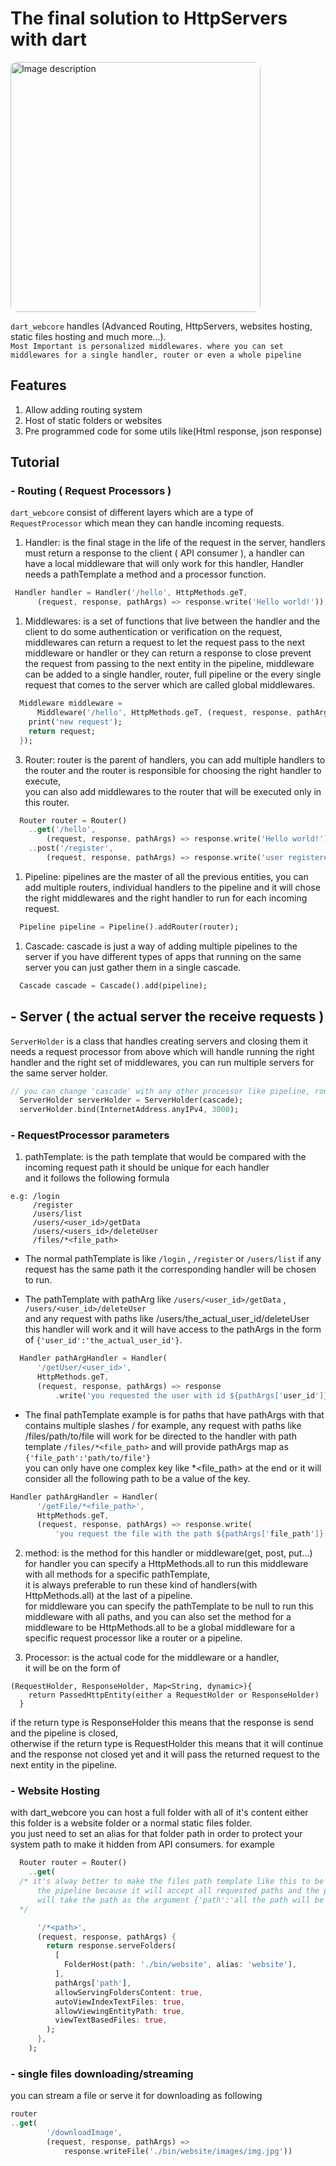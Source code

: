 # The final solution to HttpServers with dart 

<img src="https://github.com/amrmhassan/dart_webcore/blob/master/assets/logo.png?raw=true" alt="Image description" style="width: 400px; height: auto;
  border-radius: 10px;">

`dart_webcore` handles (Advanced Routing, HttpServers, websites hosting, static files hosting and much more...).  
`Most Important is personalized middlewares. where you can set middlewares for a single handler, router or even a whole pipeline`

## Features

1. Allow adding routing system
1. Host of static folders or websites
1. Pre programmed code for some utils like(Html response, json response)

## Tutorial  

### - Routing ( Request Processors )
`dart_webcore` consist of different layers which are a type of `RequestProcessor` which mean they can handle incoming requests.

1. Handler: is the final stage in the life of the request in the server, handlers must return a response to the client ( API consumer ), a handler can have a local middleware that will only work for this handler, 
Handler needs a pathTemplate a method and a processor function.

```dart
 Handler handler = Handler('/hello', HttpMethods.geT,
      (request, response, pathArgs) => response.write('Hello world!'));
```

1. Middlewares: is a set of functions that live between the handler and the client to do some authentication or verification on the request, middlewares can return a request to let the request pass to the next middleware or handler or they can return a response to close prevent the request from passing to the next entity in the pipeline, 
middleware can be added to a single handler, router, full pipeline or the every single request that comes to the server which are called global middlewares.

```dart
  Middleware middleware =
      Middleware('/hello', HttpMethods.geT, (request, response, pathArgs) {
    print('new request');
    return request;
  });
```

3. Router: router is the parent of handlers, you can add multiple handlers to the router and the router is responsible for choosing the right handler to execute,  
you can also add middlewares to the router that will be executed only in this router.
```dart
  Router router = Router()
    ..get('/hello',
        (request, response, pathArgs) => response.write('Hello world!'))
    ..post('/register',
        (request, response, pathArgs) => response.write('user registered!'));
```


1. Pipeline: pipelines are the master of all the previous entities, you can add multiple routers, individual handlers to the pipeline and it will chose the right middlewares and the right handler to run for each incoming request.

```dart
  Pipeline pipeline = Pipeline().addRouter(router);
```

1. Cascade: cascade is just a way of adding multiple pipelines to the server if you have different types of apps that running on the same server you can just gather them in a single cascade. 
```dart
  Cascade cascade = Cascade().add(pipeline);

```

## - Server ( the actual server the receive requests )
`ServerHolder` is a class that handles creating servers and closing them 
it needs a request processor from above which will handle running the right handler and the right set of middlewares, 
you can run multiple servers for the same server holder.

```dart
// you can change 'cascade' with any other processor like pipeline, router or even a single handler
  ServerHolder serverHolder = ServerHolder(cascade);
  serverHolder.bind(InternetAddress.anyIPv4, 3000);
```

### - RequestProcessor parameters
1. pathTemplate: is the path template that would be compared with the incoming request path it should be unique for each handler  
and it follows the following formula
```
e.g: /login  
     /register  
     /users/list  
     /users/<user_id>/getData  
     /users/<users_id>/deleteUser  
     /files/*<file_path> 
 ```

- The normal pathTemplate is like `/login` , `/register` or `/users/list`
if any request has the same path it the corresponding handler will be chosen to run.

- The pathTemplate with pathArg like `/users/<user_id>/getData`  , `/users/<user_id>/deleteUser`  
and any request with paths like /users/the_actual_user_id/deleteUser this handler will work
and it will have access to the pathArgs in the form of
`{'user_id':'the_actual_user_id'}`.
```dart
  Handler pathArgHandler = Handler(
      '/getUser/<user_id>',
      HttpMethods.geT,
      (request, response, pathArgs) => response
          .write('you requested the user with id ${pathArgs['user_id']}'));
```

- The final pathTemplate example is for paths that have pathArgs with that contains multiple slashes /
for example, any request with paths like /files/path/to/file will work for be directed to the handler with path template `/files/*<file_path>` and will provide pathArgs map as `{'file_path':'path/to/file'}`  
you can only have one complex key like *<file_path> at the end or it will consider all the following path to be a value of the key.

```dart  
Handler pathArgHandler = Handler(
      '/getFile/*<file_path>',
      HttpMethods.geT,
      (request, response, pathArgs) => response.write(
          'you request the file with the path ${pathArgs['file_path']}'));

```

2. method: is the method for this handler or middleware(get, post, put...)  
for handler you can specify a HttpMethods.all to run this middleware with all methods for a specific pathTemplate,  
it is always preferable to run these kind of handlers(with HttpMethods.all) at the last of a pipeline.  
for middleware you can specify the pathTemplate to be null to run this middleware with all paths, and you can also set the method for a middleware to be HttpMethods.all to be a global middleware for a specific request processor like a router or a pipeline.

3. Processor: is the actual code for the middleware or a handler,  
it will be on the form of 
```  
(RequestHolder, ResponseHolder, Map<String, dynamic>){
    return PassedHttpEntity(either a RequestHolder or ResponseHolder)
  }  
  ```
if the return type is ResponseHolder this means that the response is send and the pipeline is closed,  
otherwise if the return type is RequestHolder this means that it will continue and the response not closed yet and it will pass the returned request to the next entity in the pipeline. 

### - Website Hosting
with dart_webcore you can host a full folder with all of it's content either this folder is a website folder or a normal static files folder.  
you just need to set an alias for that folder path in order to protect your system path to make it hidden from API consumers.
for example
```dart
  Router router = Router()
    ..get(
  /* it's alway better to make the files path template like this to be in the end of    
      the pipeline because it will accept all requested paths and the pathArgs 
      will take the path as the argument {'path':'all the path will be here'}
  */

      '/*<path>',
      (request, response, pathArgs) {
        return response.serveFolders(
          [
            FolderHost(path: './bin/website', alias: 'website'),
          ],
          pathArgs['path'],
          allowServingFoldersContent: true,
          autoViewIndexTextFiles: true,
          allowViewingEntityPath: true,
          viewTextBasedFiles: true,
        );
      },
    );

```

### - single files downloading/streaming
you can stream a file or serve it for downloading as following
```dart
router
..get(
        '/downloadImage',
        (request, response, pathArgs) =>
            response.writeFile('./bin/website/images/img.jpg'))
```
